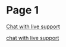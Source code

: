 # Page 1

[Chat with live support](https://static.zdassets.com/web\_widget/latest/liveChat.html?v=10#key=bancor.zendesk.com)



[chat with live support](https://v2.zopim.com/widget/popout.html?key=UcyfBkMx3tEpayKqF0sZtUeOqiMLKf0P)

